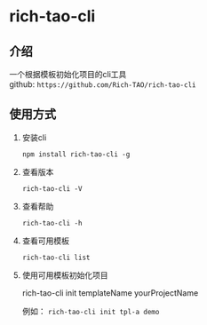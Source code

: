 # rich-tao-cli
## 介绍

一个根据模板初始化项目的cli工具  
github: `https://github.com/Rich-TAO/rich-tao-cli`

## 使用方式

1. 安装cli
    
     `npm install rich-tao-cli -g`

1. 查看版本 

    `rich-tao-cli -V`
    
1. 查看帮助

    `rich-tao-cli -h`
    
1. 查看可用模板

    `rich-tao-cli list`

1. 使用可用模板初始化项目

    rich-tao-cli  init templateName yourProjectName
    
   例如： `rich-tao-cli init tpl-a demo`
